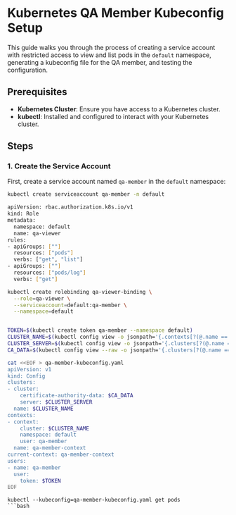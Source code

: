 # Kubernetes QA Member Kubeconfig Setup

This guide walks you through the process of creating a service account with restricted access to view and list pods in the `default` namespace, generating a kubeconfig file for the QA member, and testing the configuration.

## Prerequisites

- **Kubernetes Cluster**: Ensure you have access to a Kubernetes cluster.
- **kubectl**: Installed and configured to interact with your Kubernetes cluster.

## Steps

### 1. Create the Service Account

First, create a service account named `qa-member` in the `default` namespace:

```bash
kubectl create serviceaccount qa-member -n default
```

```bash
apiVersion: rbac.authorization.k8s.io/v1
kind: Role
metadata:
  namespace: default
  name: qa-viewer
rules:
- apiGroups: [""]
  resources: ["pods"]
  verbs: ["get", "list"]
- apiGroups: [""]
  resources: ["pods/log"]
  verbs: ["get"]
```

```bash
kubectl create rolebinding qa-viewer-binding \
  --role=qa-viewer \
  --serviceaccount=default:qa-member \
  --namespace=default
```

```bash

TOKEN=$(kubectl create token qa-member --namespace default)
CLUSTER_NAME=$(kubectl config view -o jsonpath='{.contexts[?(@.name == "'$(kubectl config current-context)'")].context.cluster}')
CLUSTER_SERVER=$(kubectl config view -o jsonpath='{.clusters[?(@.name == "'$CLUSTER_NAME'")].cluster.server}')
CA_DATA=$(kubectl config view --raw -o jsonpath='{.clusters[?(@.name == "'$CLUSTER_NAME'")].cluster.certificate-authority-data}')
```


```bash
cat <<EOF > qa-member-kubeconfig.yaml
apiVersion: v1
kind: Config
clusters:
- cluster:
    certificate-authority-data: $CA_DATA
    server: $CLUSTER_SERVER
  name: $CLUSTER_NAME
contexts:
- context:
    cluster: $CLUSTER_NAME
    namespace: default
    user: qa-member
  name: qa-member-context
current-context: qa-member-context
users:
- name: qa-member
  user:
    token: $TOKEN
EOF
```

```
kubectl --kubeconfig=qa-member-kubeconfig.yaml get pods
```bash
